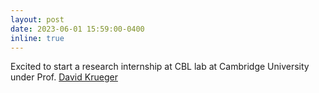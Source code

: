 ```yaml
---
layout: post
date: 2023-06-01 15:59:00-0400
inline: true
---
```

Excited to start a research internship at CBL lab at Cambridge University under Prof. [David Krueger](https://www.davidscottkrueger.com/)
